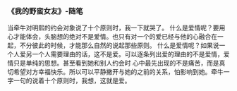 ### 《我的野蛮女友》-随笔

  当牵牛对明熙的约会对象说了十个原则时，我一下就哭了。
什么是爱情呢？要用心才能体会，头脑想的绝对不是爱情。也只有对一个的爱已经与他的心融合在一起，不分彼此的时候，才能那么自然的说起那些原则。
什么是爱情呢？如果说一个人爱另一个人需要理由的话，这不是爱。可以逐条列出爱的理由的不是爱情，爱情只是单纯的思想。甚至看到她和别人约会时
心中最先出现的不是痛苦，而是真切希望对方幸福快乐。所以可以平静撇开与她的之前的关系，怕影响到她。牵牛一字一句的说着十个原则时，我想，这就是爱。
